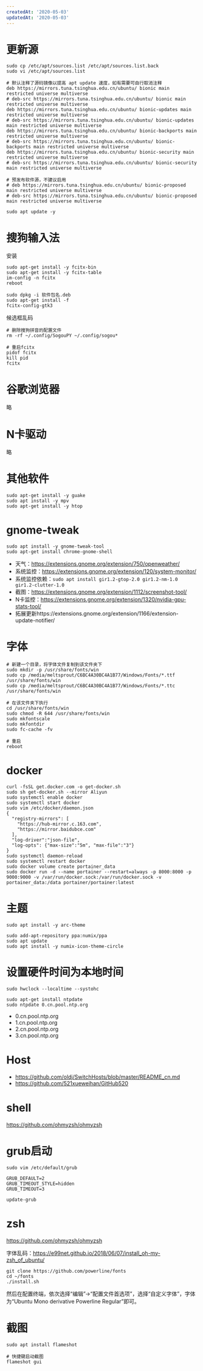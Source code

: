 ```yaml
---
createdAt: '2020-05-03'
updatedAt: '2020-05-03'
---
```


<!--more-->

# 更新源
```shell script
sudo cp /etc/apt/sources.list /etc/apt/sources.list.back
sudo vi /etc/apt/sources.list

# 默认注释了源码镜像以提高 apt update 速度，如有需要可自行取消注释
deb https://mirrors.tuna.tsinghua.edu.cn/ubuntu/ bionic main restricted universe multiverse
# deb-src https://mirrors.tuna.tsinghua.edu.cn/ubuntu/ bionic main restricted universe multiverse
deb https://mirrors.tuna.tsinghua.edu.cn/ubuntu/ bionic-updates main restricted universe multiverse
# deb-src https://mirrors.tuna.tsinghua.edu.cn/ubuntu/ bionic-updates main restricted universe multiverse
deb https://mirrors.tuna.tsinghua.edu.cn/ubuntu/ bionic-backports main restricted universe multiverse
# deb-src https://mirrors.tuna.tsinghua.edu.cn/ubuntu/ bionic-backports main restricted universe multiverse
deb https://mirrors.tuna.tsinghua.edu.cn/ubuntu/ bionic-security main restricted universe multiverse
# deb-src https://mirrors.tuna.tsinghua.edu.cn/ubuntu/ bionic-security main restricted universe multiverse

# 预发布软件源，不建议启用
# deb https://mirrors.tuna.tsinghua.edu.cn/ubuntu/ bionic-proposed main restricted universe multiverse
# deb-src https://mirrors.tuna.tsinghua.edu.cn/ubuntu/ bionic-proposed main restricted universe multiverse

sudo apt update -y
```

# 搜狗输入法
安装
```shell script
sudo apt-get install -y fcitx-bin
sudo apt-get install -y fcitx-table
im-config -n fcitx
reboot

sudo dpkg -i 软件包名.deb
sudo apt-get install -f
fcitx-config-gtk3
```
候选框乱码
```shell script
# 删除搜狗拼音的配置文件
rm -rf ~/.config/SogouPY ~/.config/sogou*

# 重启fcitx
pidof fcitx
kill pid
fcitx
```

# 谷歌浏览器
略

# N卡驱动
略

# 其他软件
```shell script
sudo apt-get install -y guake
sudo apt install -y mpv
sudo apt-get install -y htop
```

# gnome-tweak
```shell script
sudo apt install -y gnome-tweak-tool
sudo apt-get install chrome-gnome-shell
```

+ 天气：https://extensions.gnome.org/extension/750/openweather/
+ 系统监控：https://extensions.gnome.org/extension/120/system-monitor/
+ 系统监控依赖：`sudo apt install gir1.2-gtop-2.0 gir1.2-nm-1.0 gir1.2-clutter-1.0`
+ 截图：https://extensions.gnome.org/extension/1112/screenshot-tool/
+ N卡监控：https://extensions.gnome.org/extension/1320/nvidia-gpu-stats-tool/
+ 拓展更新https://extensions.gnome.org/extension/1166/extension-update-notifier/

# 字体
```shell script
# 新建一个目录，将字体文件复制到该文件夹下
sudo mkdir -p /usr/share/fonts/win
sudo cp /media/meltsprout/C6BC4A30BC4A1B77/Windows/Fonts/*.ttf /usr/share/fonts/win
sudo cp /media/meltsprout/C6BC4A30BC4A1B77/Windows/Fonts/*.ttc /usr/share/fonts/win

# 在该文件夹下执行
cd /usr/share/fonts/win
sudo chmod -R 644 /usr/share/fonts/win
sudo mkfontscale
sudo mkfontdir
sudo fc-cache -fv

# 重启
reboot
```

# docker
```shell script
curl -fsSL get.docker.com -o get-docker.sh
sudo sh get-docker.sh --mirror Aliyun
sudo systemctl enable docker
sudo systemctl start docker
sudo vim /etc/docker/daemon.json
{
  "registry-mirrors": [
    "https://hub-mirror.c.163.com",
    "https://mirror.baidubce.com"
  ],
  "log-driver":"json-file",
  "log-opts": {"max-size":"5m", "max-file":"3"}
}
sudo systemctl daemon-reload
sudo systemctl restart docker
sudo docker volume create portainer_data
sudo docker run -d --name portainer --restart=always -p 8000:8000 -p 9000:9000 -v /var/run/docker.sock:/var/run/docker.sock -v portainer_data:/data portainer/portainer:latest
```

# 主题
```shell script
sudo apt install -y arc-theme

sudo add-apt-repository ppa:numix/ppa
sudo apt update
sudo apt install -y numix-icon-theme-circle
```

# 设置硬件时间为本地时间
```shell script
sudo hwclock --localtime --systohc

sudo apt-get install ntpdate
sudo ntpdate 0.cn.pool.ntp.org
```
+ 0.cn.pool.ntp.org
+ 1.cn.pool.ntp.org
+ 2.cn.pool.ntp.org
+ 3.cn.pool.ntp.org

# Host
+ https://github.com/oldj/SwitchHosts/blob/master/README_cn.md
+ https://github.com/521xueweihan/GitHub520

# shell
https://github.com/ohmyzsh/ohmyzsh

# grub启动
```shell
sudo vim /etc/default/grub

GRUB_DEFAULT=2
GRUB_TIMEOUT_STYLE=hidden
GRUB_TIMEOUT=3

update-grub
```

# zsh
https://github.com/ohmyzsh/ohmyzsh

字体乱码：https://e99net.github.io/2018/06/07/install_oh-my-zsh_of_ubuntu/
```shell
git clone https://github.com/powerline/fonts
cd ~/fonts
./install.sh
```
然后在配置终端，依次选择“编辑”->“配置文件首选项”，选择“自定义字体”，字体为“Ubuntu Mono derivative Powerline Regular”即可。

# 截图
```shell
sudo apt install flameshot

# 快捷键启动截图
flameshot gui
```
